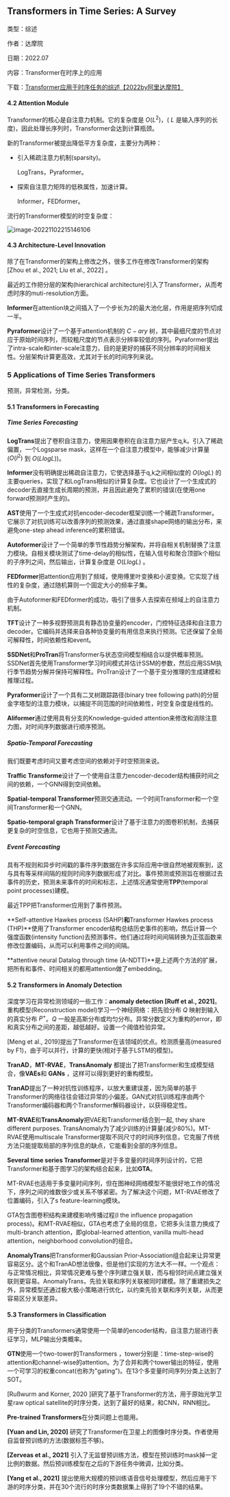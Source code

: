 ## Transformers in Time Series: A Survey

类型：综述

作者：达摩院

日期：2022.07

内容：Transformer在时序上的应用

下载：[Transformer应用于时序任务的综述【2022by阿里达摩院】](https://arxiv.org/pdf/2202.07125.pdf)





#### 4.2 Attention Module

Transformer的核心是自注意力机制。它的复杂度是 $O(L^2)$，( $L$ 是输入序列的长度)，因此处理长序列时，Transformer会达到计算瓶颈。 

新的Transformer被提出降低平方复杂度，主要分为两种：

- 引入稀疏注意力机制(sparsity)。

  LogTrans，Pyraformer。

- 探索自注意力矩阵的低秩属性，加速计算。

  Informer，FEDformer。

流行的Transformer模型的时空复杂度：

![image-20221102215146106](.pic/image-20221102215146106.png)



#### 4.3 Architecture-Level Innovation

除了在Transformer的架构上修改之外，很多工作在修改Transformer的架构 [Zhou et al., 2021; Liu et al., 2022] 。

最近的工作把分层的架构(hierarchical architecture)引入了Transformer，从而考虑时序的muti-resolution方面。

**Informer**在attention块之间插入了一个步长为2的最大池化层，作用是把序列切成一半。

**Pyraformer**设计了一个基于attention机制的 $C-ary$ 树，其中最细尺度的节点对应于原始时间序列，而较粗尺度的节点表示分辨率较低的序列。Pyraformer提出了intra-scale和inter-scale注意力，目的是更好的捕获不同分辨率的时间相关性。分层架构计算更高效，尤其对于长的时间序列来说。



### 5 Applications of Time Series Transformers

预测，异常检测，分类。

#### 5.1 Transformers in Forecasting



##### Time Series Forecasting

**LogTrans**提出了卷积自注意力，使用因果卷积在自注意力层产生q,k。引入了稀疏偏置，一个Logsparse mask，这样在一个自注意力模型中，能够减少计算量($O(l^2)$ 到 $O(LlogL)$)。

**Informer**没有明确提出稀疏自注意力，它使选择基于q,k之间相似度的 $O(log L)$ 的主要queries，实现了和LogTrans相似的计算复杂度。它也设计了一个生成式的decoder去直接生成长周期的预测，并且因此避免了累积的错误(在使用one forward预测时产生的)。

**AST**使用了一个生成式对抗encoder-decoder框架训练一个稀疏Transformer。它展示了对抗训练可以改善序列的预测效果，通过直接shape网络的输出分布，来避免one-step ahead inference的累积错误。

**Autoformer**设计了一个简单的季节性趋势分解架构，并将自相关机制替换了注意力模块。自相关模块测试了time-delay的相似性，在输入信号和聚合顶部k个相似的子序列之间，然后输出，计算复杂度是 $O(LlogL)$ 。

**FEDformer**把attention应用到了频域，使用傅里叶变换和小波变换。它实现了线性的复杂度，通过随机算则一个固定大小的频率子集。

由于Autoformer和FEDformer的成功，吸引了很多人去探索在频域上的自注意力机制。

**TFT**设计了一种多视野预测具有静态协变量的encoder，门控特征选择和自注意力decoder。它编码并选择来自各种协变量的有用信息来执行预测。它还保留了全局可解释性，时间依赖性和event。

**SSDNet**和**ProTran**将Transformer与状态空间模型相结合以提供概率预测。SSDNet首先使用Transformer学习时间模式并估计SSM的参数，然后应用SSM执行季节趋势分解并保持可解释性。ProTran设计了一个基于变分推理的生成建模和推理过程。

**Pyraformer**设计了一个具有二叉树跟踪路径(binary tree following path)的分层金字塔型的注意力模块，以捕捉不同范围的时间依赖性，时空复杂度是线性的。

**Aliformer**通过使用具有分支的Knowledge-guided attention来修改和消除注意力图，对时间序列数据进行顺序预测。



##### Spatio-Temporal Forecasting

我们既要考虑时间又要考虑空间的依赖对于时空预测来说。

**Traffic Transforme**设计了一个使用自注意力encoder-decoder结构捕获时间之间的依赖，一个GNN得到空间依赖。

**Spatial-temporal Transformer**预测交通流动。一个时间Transformer和一个空间Transformer和一个GNN。

**Spatio-temporal graph Transformer**设计了基于注意力的图卷积机制，去捕获更复杂的时空信息，它也用于预测交通流。



##### Event Forecasting

具有不规则和异步时间戳的事件序列数据在许多实际应用中很自然地被观察到，这与具有等采样间隔的规则时间序列数据形成了对比。事件预测或预测旨在根据过去事件的历史，预测未来事件的时间和标志，上述情况通常使用**TPP**(temporal point processes)建模。

最近TPP把Transformer应用到了事件预测。

**Self-attentive Hawkes process (SAHP)**和**Transformer Hawkes process (THP)**使用了Transformer encoder结构总结历史事件的影响，然后计算一个强度函数(intensity function)去预测事件。他们通过将时间间隔转换为正弦函数来修改位置编码，从而可以利用事件之间的间隔。

**attentive neural Datalog through time (A-NDTT)**是上述两个方法的扩展，把所有和事件、时间相关的都用attention做了embedding。



#### 5.2 Transformers in Anomaly Detection

深度学习在异常检测领域的一些工作：**anomaly detection [Ruff et al., 2021]**。重构模型(Reconstruction model)学习一个神经网络：把先验分布 $Q$ 映射到输入的真实分布 $P^+$。$Q$ 一般是高斯分布或均匀分布。异常分数定义为重构的error，即和真实分布之间的差距，越低越好。设置一个阈值检验异常。

[Meng et al., 2019]提出了Transformer在该领域的优点。检测质量高(measured by F1)，由于可以并行，计算的更快(相对于基于LSTM的模型)。

**TranAD**，**MT-RVAE**，**TransAnomaly** 都提出了把Transformer和生成模型结合，像**VAEs**和 **GANs** ，这样可以得到更好的重构模型。

**TranAD**提出了一种对抗性训练程序，以放大重建误差，因为简单的基于Transformer的网络往往会错过异常的小偏差。GAN式对抗训练程序由两个Transformer编码器和两个Transformer解码器设计，以获得稳定性。

**MT-RVAE**和**TransAnomaly**把VAE和Transformer结合到一起, they share different purposes. TransAnomaly为了减少训练的计算量(减少80%)。MT-RVAE使用multiscale Transformer提取不同尺寸的时间序列信息，它克服了传统方法只能提取局部的序列信息的缺点，它能看到全部的序列信息。

**Several time series Transformer**是对于多变量的时间序列设计的，它把Transformer和基于图学习的架构结合起来，比如**GTA**。

MT-RVAE也适用于多变量时间序列，但在图神经网络模型不能很好地工作的情况下，序列之间的维数很少或关系不够紧密。为了解决这个问题，MT-RVAE修改了位置编码，引入了s feature-learning模块。

GTA包含图卷积结构来建模影响传播过程(l the influence propagation process)。和MT-RVAE相似，GTA也考虑了全局的信息，它把多头注意力换成了multi-branch attention，即global-learned attention, vanilla multi-head attention，neighborhood convolution的组合。

**AnomalyTrans**把Transformer和Gaussian Prior-Association组合起来让异常更容易区分。这个和TranAD想法很像，但是他们实现的方法大不一样。一个观点：与正常情况相比，异常情况更难与整个序列建立强关联，而与相邻时间点建立强关联则更容易。AnomalyTrans，先验关联和序列关联被同时建模。除了重建损失之外，异常模型还通过极大极小策略进行优化，以约束先验关联和序列关联，从而更容易区分关联差异。



#### 5.3 Transformers in Classification

用于分类的Transformers通常使用一个简单的encoder结构，自注意力层进行表征学习，MLP输出分类概率。

**GTN**使用一个two-tower的Transformers ，tower分别是：time-step-wise的attention和channel-wise的attention。为了合并和两个tower输出的特征，使用一个可学习的权重concat(也称为"gating")。在13个多变量时间序列分类上达到了SOT。

[Rußwurm and Korner, 2020 ]研究了基于Transformer的方法，用于原始光学卫星raw optical satellite的时序分类，达到了最好的结果，和CNN，RNN相比。

**Pre-trained Transformers**在分类问题上也能用。

**[Yuan and Lin, 2020]** 研究了Transformer在卫星上的图像时序分类。作者使用自监督预训练的方法(数据标签不够)。

**[Zerveas et al., 2021]** 引入了无监督预训练方法，模型在预训练时mask掉一定比例的数据。然后预训练模型在之后的下游任务中微调，比如分类。

**[Yang et al., 2021]** 提出使用大规模的预训练语音信号处理模型，然后应用于下游的时序分类，并在30个流行的时序分类数据集上得到了19个不错的结果。
